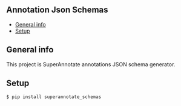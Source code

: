 ## Annotation Json Schemas
* [General info](#general-info)
* [Setup](#setup)

## General info
This project is SuperAnnotate annotations JSON schema generator.
	
## Setup
```
$ pip install superannotate_schemas
```
